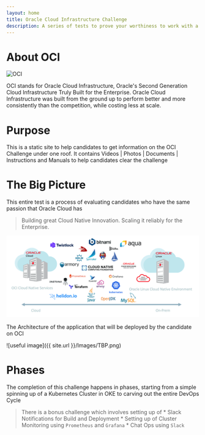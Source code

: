```yaml
---
layout: home
title: Oracle Cloud Infrastructure Challenge
description: A series of tests to prove your worthiness to work with a True Enterprise Cloud Provider
---
```



# About OCI

![OCI](https://cdn.app.compendium.com/uploads/user/e7c690e8-6ff9-102a-ac6d-e4aebca50425/eb7158e6-28f9-4c69-9345-c2ca751a5b00/File/9812de3c82a4dd3466ca1a36e2ea7432/oci_blog_feature.jpg)

OCI stands for Oracle Cloud Infrastructure, 
Oracle's Second Generation Cloud Infrastructure Truly Built for the Enterprise. Oracle Cloud Infrastructure was built from the ground up to perform better and more consistently than the competition, while costing less at scale. 

# Purpose
This is a static site to help candidates to get information on the OCI Challenge under one roof. It contains Videos | Photos | Documents | Instructions and Manuals to help candidates clear the challenge

# The Big Picture

This entire test is a process of evaluating candidates who have the same passion that Oracle Cloud has 

> Building great Cloud Native Innovation. Scaling it reliably for the Enterprise. 

![](Images/OracleCloudNative.png)

The Architecture of the application that will be deployed by the candidate on OCI 

![useful image]({{ site.url }}/Images/TBP.png)

# Phases 
The completion of this challenge happens in phases, starting from a simple spinning up of a Kubernetes Cluster in OKE to carving out the entire DevOps Cycle
> There is a bonus challenge which involves setting up of 
    * Slack Notifications for Build and Deployment
    * Setting up of Cluster Monitoring using `Prometheus` and `Grafana`
    * Chat Ops using `Slack`

